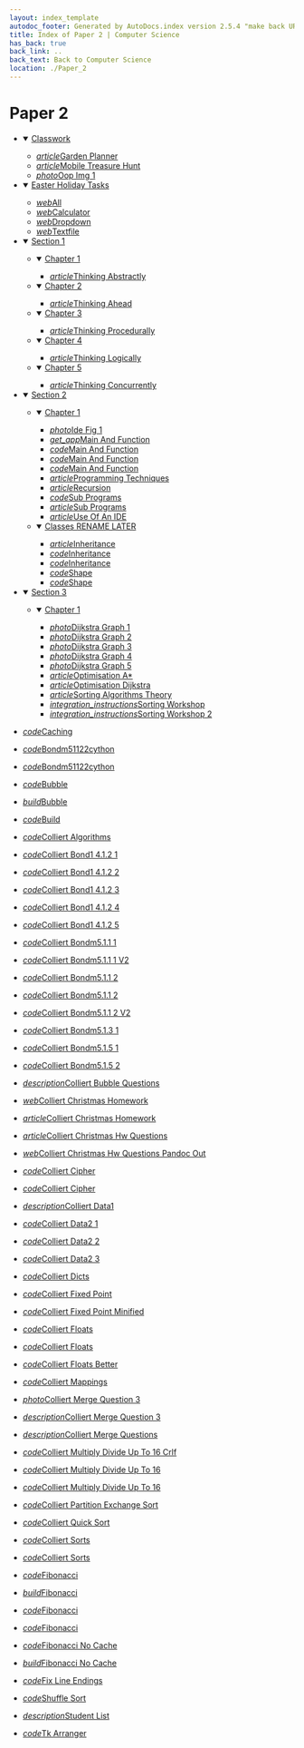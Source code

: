 ```yaml
---
layout: index_template
autodoc_footer: Generated by AutoDocs.index version 2.5.4 "make back URLs relative" ⓒ Starwort, 2020
title: Index of Paper 2 | Computer Science
has_back: true
back_link: ..
back_text: Back to Computer Science
location: ./Paper_2
---
```


# **Paper 2**

- <details open><summary><a href='./classwork'>Classwork</a></summary>

  - <a href='./classwork/garden_planner.html'><i title='MD file' class="material-icons">article</i>Garden Planner</a>
  - <a href='./classwork/mobile_treasure_hunt.html'><i title='MD file' class="material-icons">article</i>Mobile Treasure Hunt</a>
  - <a href='./classwork/oop_img_1.png'><i title='PNG file' class="material-icons">photo</i>Oop Img 1</a>

  </details>
- <details open><summary><a href='./easter_holiday_tasks'>Easter Holiday Tasks</a></summary>

  - <a href='./easter_holiday_tasks/all.html'><i title='HTML file' class="material-icons">web</i>All</a>
  - <a href='./easter_holiday_tasks/calculator.html'><i title='HTML file' class="material-icons">web</i>Calculator</a>
  - <a href='./easter_holiday_tasks/dropdown.html'><i title='HTML file' class="material-icons">web</i>Dropdown</a>
  - <a href='./easter_holiday_tasks/textfile.html'><i title='HTML file' class="material-icons">web</i>Textfile</a>

  </details>
- <details open><summary><a href='././section_1'>Section 1</a></summary>

  - <details open><summary><a href='./section_1/chapter_1'>Chapter 1</a></summary>

    - <a href='./section_1/chapter_1/thinking_abstractly.html'><i title='MD file' class="material-icons">article</i>Thinking Abstractly</a>

    </details>
  - <details open><summary><a href='./section_1/chapter_2'>Chapter 2</a></summary>

    - <a href='./section_1/chapter_2/thinking_ahead.html'><i title='MD file' class="material-icons">article</i>Thinking Ahead</a>

    </details>
  - <details open><summary><a href='./section_1/chapter_3'>Chapter 3</a></summary>

    - <a href='./section_1/chapter_3/thinking_procedurally.html'><i title='MD file' class="material-icons">article</i>Thinking Procedurally</a>

    </details>
  - <details open><summary><a href='./section_1/chapter_4'>Chapter 4</a></summary>

    - <a href='./section_1/chapter_4/thinking_logically.html'><i title='MD file' class="material-icons">article</i>Thinking Logically</a>

    </details>
  - <details open><summary><a href='./section_1/chapter_5'>Chapter 5</a></summary>

    - <a href='./section_1/chapter_5/thinking_concurrently.html'><i title='MD file' class="material-icons">article</i>Thinking Concurrently</a>

    </details>

  </details>
- <details open><summary><a href='././section_2'>Section 2</a></summary>

  - <details open><summary><a href='./section_2/chapter_1'>Chapter 1</a></summary>

    - <a href='./section_2/chapter_1/ide_fig_1.png'><i title='PNG file' class="material-icons">photo</i>Ide Fig 1</a>
    - <a href='./section_2/chapter_1/main_and_function'><i title=' file' class="material-icons">get_app</i>Main And Function</a>
    - <a href='./section_2/chapter_1/main_and_function.c'><i title='C file' class="material-icons">code</i>Main And Function</a>
    - <a href='./section_2/chapter_1/main_and_function.ocrpsc'><i title='OCRPSC file' class="material-icons">code</i>Main And Function</a>
    - <a href='./section_2/chapter_1/main_and_function.splw'><i title='SPLW file' class="material-icons">code</i>Main And Function</a>
    - <a href='./section_2/chapter_1/programming_techniques.html'><i title='MD file' class="material-icons">article</i>Programming Techniques</a>
    - <a href='./section_2/chapter_1/recursion.html'><i title='MD file' class="material-icons">article</i>Recursion</a>
    - <a href='./section_2/chapter_1/sub_programs.c'><i title='C file' class="material-icons">code</i>Sub Programs</a>
    - <a href='./section_2/chapter_1/sub_programs.html'><i title='MD file' class="material-icons">article</i>Sub Programs</a>
    - <a href='./section_2/chapter_1/use_of_an_IDE.html'><i title='MD file' class="material-icons">article</i>Use Of An IDE</a>

    </details>
  - <details open><summary><a href='./section_2/classes_RENAME_LATER'>Classes RENAME LATER</a></summary>

    - <a href='./section_2/classes_RENAME_LATER/inheritance.html'><i title='MD file' class="material-icons">article</i>Inheritance</a>
    - <a href='./section_2/classes_RENAME_LATER/inheritance.psc'><i title='PSC file' class="material-icons">code</i>Inheritance</a>
    - <a href='./section_2/classes_RENAME_LATER/inheritance.py'><i title='PY file' class="material-icons">code</i>Inheritance</a>
    - <a href='./section_2/classes_RENAME_LATER/shape.py'><i title='PY file' class="material-icons">code</i>Shape</a>
    - <a href='./section_2/classes_RENAME_LATER/shape.splw'><i title='SPLW file' class="material-icons">code</i>Shape</a>

    </details>

  </details>
- <details open><summary><a href='././section_3'>Section 3</a></summary>

  - <details open><summary><a href='./section_3/chapter_1'>Chapter 1</a></summary>

    - <a href='./section_3/chapter_1/dijkstra_graph_1.png'><i title='PNG file' class="material-icons">photo</i>Dijkstra Graph 1</a>
    - <a href='./section_3/chapter_1/dijkstra_graph_2.png'><i title='PNG file' class="material-icons">photo</i>Dijkstra Graph 2</a>
    - <a href='./section_3/chapter_1/dijkstra_graph_3.png'><i title='PNG file' class="material-icons">photo</i>Dijkstra Graph 3</a>
    - <a href='./section_3/chapter_1/dijkstra_graph_4.png'><i title='PNG file' class="material-icons">photo</i>Dijkstra Graph 4</a>
    - <a href='./section_3/chapter_1/dijkstra_graph_5.png'><i title='PNG file' class="material-icons">photo</i>Dijkstra Graph 5</a>
    - <a href='./section_3/chapter_1/optimisation_a*.html'><i title='MD file' class="material-icons">article</i>Optimisation A*</a>
    - <a href='./section_3/chapter_1/optimisation_dijkstra.html'><i title='MD file' class="material-icons">article</i>Optimisation Dijkstra</a>
    - <a href='./section_3/chapter_1/sorting_algorithms_theory.html'><i title='MD file' class="material-icons">article</i>Sorting Algorithms Theory</a>
    - <a href='./section_3/chapter_1/sorting_workshop.ipynb'><i title='IPYNB file' class="material-icons">integration_instructions</i>Sorting Workshop</a>
    - <a href='./section_3/chapter_1/sorting_workshop_2.ipynb'><i title='IPYNB file' class="material-icons">integration_instructions</i>Sorting Workshop 2</a>

    </details>

  </details>
- <a href='./Caching.dll'><i title='DLL file' class="material-icons">code</i>Caching</a>
- <a href='./bondm51122cython.c'><i title='C file' class="material-icons">code</i>Bondm51122cython</a>
- <a href='./bondm51122cython.py'><i title='PY file' class="material-icons">code</i>Bondm51122cython</a>
- <a href='./bubble.cs'><i title='CS file' class="material-icons">code</i>Bubble</a>
- <a href='./bubble.exe'><i title='EXE file' class="material-icons">build</i>Bubble</a>
- <a href='./build.sh'><i title='SH file' class="material-icons">code</i>Build</a>
- <a href='./colliert_algorithms.splw'><i title='SPLW file' class="material-icons">code</i>Colliert Algorithms</a>
- <a href='./colliert_bond1-4.1.2-1.splw'><i title='SPLW file' class="material-icons">code</i>Colliert Bond1 4.1.2 1</a>
- <a href='./colliert_bond1-4.1.2-2.splw'><i title='SPLW file' class="material-icons">code</i>Colliert Bond1 4.1.2 2</a>
- <a href='./colliert_bond1-4.1.2-3.splw'><i title='SPLW file' class="material-icons">code</i>Colliert Bond1 4.1.2 3</a>
- <a href='./colliert_bond1-4.1.2-4.splw'><i title='SPLW file' class="material-icons">code</i>Colliert Bond1 4.1.2 4</a>
- <a href='./colliert_bond1-4.1.2-5.splw'><i title='SPLW file' class="material-icons">code</i>Colliert Bond1 4.1.2 5</a>
- <a href='./colliert_bondm5.1.1-1.py'><i title='PY file' class="material-icons">code</i>Colliert Bondm5.1.1 1</a>
- <a href='./colliert_bondm5.1.1-1_v2.py'><i title='PY file' class="material-icons">code</i>Colliert Bondm5.1.1 1 V2</a>
- <a href='./colliert_bondm5.1.1-2.py'><i title='PY file' class="material-icons">code</i>Colliert Bondm5.1.1 2</a>
- <a href='./colliert_bondm5.1.1-2.splw'><i title='SPLW file' class="material-icons">code</i>Colliert Bondm5.1.1 2</a>
- <a href='./colliert_bondm5.1.1-2_v2.py'><i title='PY file' class="material-icons">code</i>Colliert Bondm5.1.1 2 V2</a>
- <a href='./colliert_bondm5.1.3-1.py'><i title='PY file' class="material-icons">code</i>Colliert Bondm5.1.3 1</a>
- <a href='./colliert_bondm5.1.5-1.py'><i title='PY file' class="material-icons">code</i>Colliert Bondm5.1.5 1</a>
- <a href='./colliert_bondm5.1.5-2.py'><i title='PY file' class="material-icons">code</i>Colliert Bondm5.1.5 2</a>
- <a href='./colliert_bubble_questions.txt'><i title='TXT file' class="material-icons">description</i>Colliert Bubble Questions</a>
- <a href='./colliert_christmas_homework.html'><i title='HTML file' class="material-icons">web</i>Colliert Christmas Homework</a>
- <a href='./colliert_christmas_homework.html'><i title='MD file' class="material-icons">article</i>Colliert Christmas Homework</a>
- <a href='./colliert_christmas_hw_questions.html'><i title='MD file' class="material-icons">article</i>Colliert Christmas Hw Questions</a>
- <a href='./colliert_christmas_hw_questions_pandoc_out.html'><i title='HTML file' class="material-icons">web</i>Colliert Christmas Hw Questions Pandoc Out</a>
- <a href='./colliert_cipher.py'><i title='PY file' class="material-icons">code</i>Colliert Cipher</a>
- <a href='./colliert_cipher.splw'><i title='SPLW file' class="material-icons">code</i>Colliert Cipher</a>
- <a href='./colliert_data1.txt'><i title='TXT file' class="material-icons">description</i>Colliert Data1</a>
- <a href='./colliert_data2-1.py'><i title='PY file' class="material-icons">code</i>Colliert Data2 1</a>
- <a href='./colliert_data2-2.py'><i title='PY file' class="material-icons">code</i>Colliert Data2 2</a>
- <a href='./colliert_data2-3.py'><i title='PY file' class="material-icons">code</i>Colliert Data2 3</a>
- <a href='./colliert_dicts.py'><i title='PY file' class="material-icons">code</i>Colliert Dicts</a>
- <a href='./colliert_fixed-point.py'><i title='PY file' class="material-icons">code</i>Colliert Fixed Point</a>
- <a href='./colliert_fixed-point_minified.py'><i title='PY file' class="material-icons">code</i>Colliert Fixed Point Minified</a>
- <a href='./colliert_floats.py'><i title='PY file' class="material-icons">code</i>Colliert Floats</a>
- <a href='./colliert_floats.splw'><i title='SPLW file' class="material-icons">code</i>Colliert Floats</a>
- <a href='./colliert_floats_better.py'><i title='PY file' class="material-icons">code</i>Colliert Floats Better</a>
- <a href='./colliert_mappings.splw'><i title='SPLW file' class="material-icons">code</i>Colliert Mappings</a>
- <a href='./colliert_merge_question_3.png'><i title='PNG file' class="material-icons">photo</i>Colliert Merge Question 3</a>
- <a href='./colliert_merge_question_3.txt'><i title='TXT file' class="material-icons">description</i>Colliert Merge Question 3</a>
- <a href='./colliert_merge_questions.txt'><i title='TXT file' class="material-icons">description</i>Colliert Merge Questions</a>
- <a href='./colliert_multiply_divide_up_to_16-crlf.splw'><i title='SPLW file' class="material-icons">code</i>Colliert Multiply Divide Up To 16 Crlf</a>
- <a href='./colliert_multiply_divide_up_to_16.py'><i title='PY file' class="material-icons">code</i>Colliert Multiply Divide Up To 16</a>
- <a href='./colliert_multiply_divide_up_to_16.splw'><i title='SPLW file' class="material-icons">code</i>Colliert Multiply Divide Up To 16</a>
- <a href='./colliert_partition_exchange_sort.py'><i title='PY file' class="material-icons">code</i>Colliert Partition Exchange Sort</a>
- <a href='./colliert_quick_sort.splw'><i title='SPLW file' class="material-icons">code</i>Colliert Quick Sort</a>
- <a href='./colliert_sorts.py'><i title='PY file' class="material-icons">code</i>Colliert Sorts</a>
- <a href='./colliert_sorts.splw'><i title='SPLW file' class="material-icons">code</i>Colliert Sorts</a>
- <a href='./fibonacci.cs'><i title='CS file' class="material-icons">code</i>Fibonacci</a>
- <a href='./fibonacci.exe'><i title='EXE file' class="material-icons">build</i>Fibonacci</a>
- <a href='./fibonacci.py'><i title='PY file' class="material-icons">code</i>Fibonacci</a>
- <a href='./fibonacci.splw'><i title='SPLW file' class="material-icons">code</i>Fibonacci</a>
- <a href='./fibonacci_no_cache.cs'><i title='CS file' class="material-icons">code</i>Fibonacci No Cache</a>
- <a href='./fibonacci_no_cache.exe'><i title='EXE file' class="material-icons">build</i>Fibonacci No Cache</a>
- <a href='./fix_line_endings.py'><i title='PY file' class="material-icons">code</i>Fix Line Endings</a>
- <a href='./shuffle_sort.py'><i title='PY file' class="material-icons">code</i>Shuffle Sort</a>
- <a href='./student_list.txt'><i title='TXT file' class="material-icons">description</i>Student List</a>
- <a href='./tk_arranger.py'><i title='PY file' class="material-icons">code</i>Tk Arranger</a>
